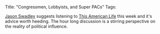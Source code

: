 Title: "Congressmen, Lobbyists, and Super PACs"
Tags:

[Jason Swadley](http://www.jasonswadley.com/2012/04/this-american-life-on-lobbying-and-fundraising/) suggests listening to [This American Life](http://www.thisamericanlife.org/radio-archives/episode/461/take-the-money-and-run-for-office) this week and it's advice worth heeding.  The hour long discussion is a stirring perspective on the
reality of political influence.

